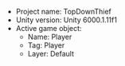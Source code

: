                                                                                                                                                                                                                                           
<!-- UNITY CODE ASSIST INSTRUCTIONS START -->
- Project name: TopDownThief
- Unity version: Unity 6000.1.11f1
- Active game object:
  - Name: Player
  - Tag: Player
  - Layer: Default
<!-- UNITY CODE ASSIST INSTRUCTIONS END -->